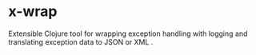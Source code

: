 # x-wrap
Extensible Clojure tool for wrapping exception handling with logging and translating exception data to JSON or XML .

